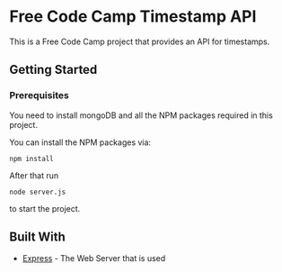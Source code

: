 # Free Code Camp Timestamp API

This is a Free Code Camp project that provides an API for timestamps.

## Getting Started

### Prerequisites

You need to install mongoDB and all the NPM packages required in this project.

You can install the NPM packages via:

```
npm install
```

After that run

```
node server.js
```

to start the project.

## Built With

* [Express](http://expressjs.com/de/) - The Web Server that is used
